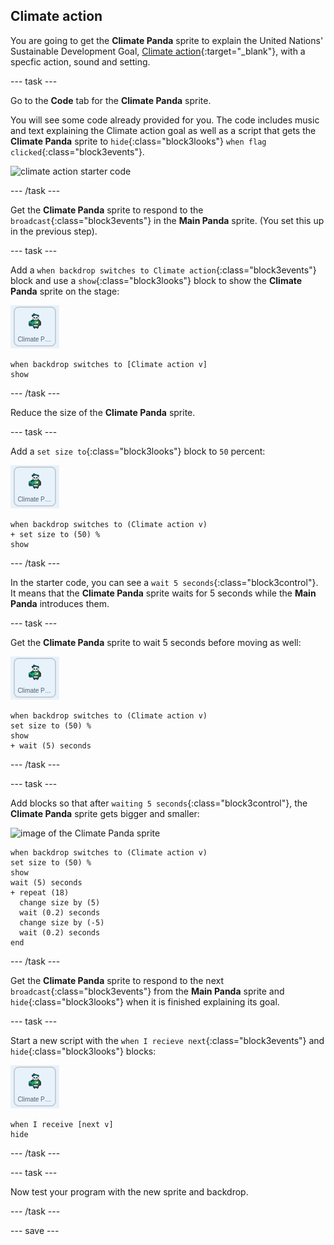 ## Climate action

You are going to get the **Climate Panda** sprite to explain the United Nations' Sustainable Development Goal, [Climate action](https://www.undp.org/content/undp/en/home/sustainable-development-goals/goal-13-climate-action.html){:target="_blank"}, with a specfic action, sound and setting.

--- task ---

Go to the **Code** tab for the **Climate Panda** sprite.

You will see some code already provided for you. The code includes music and text explaining the Climate action goal as well as a script that gets the **Climate Panda** sprite to `hide`{:class="block3looks"} `when flag clicked`{:class="block3events"}.

![climate action starter code](images/climateaction_startercode.png)

--- /task ---

Get the **Climate Panda** sprite to respond to the `broadcast`{:class="block3events"} in the **Main Panda** sprite. (You set this up in the previous step).

--- task ---

Add a `when backdrop switches to Climate action`{:class="block3events"} block and use a `show`{:class="block3looks"} block to show the **Climate Panda** sprite on the stage:

![image of the Climate Panda sprite](images/climatepanda-sprite.png)

```blocks3
when backdrop switches to [Climate action v]
show
```

--- /task ---

Reduce the size of the **Climate Panda** sprite.

--- task ---

Add a `set size to`{:class="block3looks"} block to `50` percent:

![image of the Climate Panda sprite](images/climatepanda-sprite.png)

```blocks3
when backdrop switches to (Climate action v)
+ set size to (50) %
show
```

--- /task ---

In the starter code, you can see a `wait 5 seconds`{:class="block3control"}. It means that the **Climate Panda** sprite waits for 5 seconds while the **Main Panda** introduces them.

--- task ---

Get the **Climate Panda** sprite to wait 5 seconds before moving as well:

![image of the Climate Panda sprite](images/climatepanda-sprite.png)

```blocks3
when backdrop switches to (Climate action v)
set size to (50) %
show
+ wait (5) seconds
```

--- /task ---

--- task ---

Add blocks so that after `waiting 5 seconds`{:class="block3control"}, the **Climate Panda** sprite gets bigger and smaller:

![image of the Climate Panda sprite](images/climatenpanda-sprite.png)

```blocks3
when backdrop switches to (Climate action v)
set size to (50) %
show
wait (5) seconds
+ repeat (18)
  change size by (5)
  wait (0.2) seconds
  change size by (-5)
  wait (0.2) seconds
end
```

--- /task ---

Get the **Climate Panda** sprite to respond to the next `broadcast`{:class="block3events"} from the **Main Panda** sprite and `hide`{:class="block3looks"} when it is finished explaining its goal.

--- task ---

Start a new script with the `when I recieve next`{:class="block3events"} and `hide`{:class="block3looks"} blocks:

![image of the Climate Panda sprite](images/climatepanda-sprite.png)

```blocks3
when I receive [next v]
hide
```

--- /task ---

--- task ---

Now test your program with the new sprite and backdrop.

--- /task ---

--- save ---
